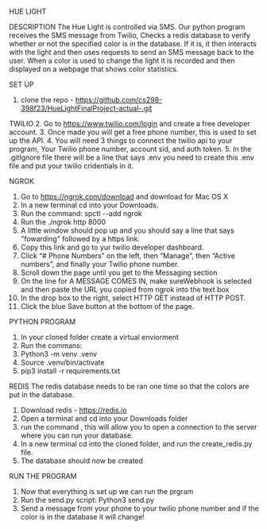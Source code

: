 HUE LIGHT

DESCRIPTION
The Hue Light is controlled via SMS. Our python program receives the SMS message from Twilio, Checks a redis database to verify whether or not the specified color is in the database. If it is, it then interacts with the light and then uses requests to send an SMS message back to the user. When a color is used to change the light it is recorded and then displayed on a webpage that shows color statistics.

SET UP
1. clone the repo - https://github.com/cs298-398f23/HueLightFinalProject-actual-.git
   
TWILIO
2. Go to https://www.twilio.com/login and create a free developer account.
3. Once made you will get a free phone number, this is used to set up the API.
4. You will need 3 things to connect the twilio api to your program, Your Twilio phone number, account sid, and auth token.
5. In the .gitIgnore file there will be a line that says .env you need to create this .env file and put your twilio cridentials in it.

NGROK
1. Go to https://ngrok.com/download and download for Mac OS X
2. In a new terminal cd into your Downloads.
3. Run the command: spctl --add ngrok
4. Run the ./ngrok http 8000
5. A little window should pop up and you should say a line that says "fowarding" followed by a https link.
6. Copy this link and go to yur twilio developer dashboard.
7. Click “# Phone Numbers” on the left, then “Manage”, then “Active numbers”, and finally your Twilio phone number.
8. Scroll down the page until you get to the Messaging section
9. On the line for A MESSAGE COMES IN, make sureWebhook is selected and then paste the URL you copied from ngrok into the text box
10. In the drop box to the right, select HTTP GET instead of HTTP POST.
11. Click the blue Save button at the bottom of the page.
    
PYTHON PROGRAM
1. In your cloned folder create a virtual enviorment
2. Run the commans:
3. Python3 -m venv .venv
4. Source .venv/bin/activate
5. pip3 install -r requirements.txt

REDIS
The redis database needs to be ran one time so that the colors are put in the database.
1. Download redis - https://redis.io
2. Open a terminal and cd into your Downloads folder
3. run the command <redis-server>, this will allow you to open a connection to the server where you can run your database.
4. In a new terminal cd into the cloned folder, and run the create_redis.py file.
5. The database should now be created

RUN THE PROGRAM
1. Now that everything is set up we can run the prgram
2. Run the send.py script: Python3 send.py
3. Send a message from your phone to your twilio phone number and if the color is in the database it will change!




